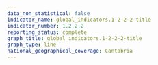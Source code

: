 ```yaml
---
data_non_statistical: false
indicator_name: global_indicators.1-2-2-2-title
indicator_number: 1.2.2.2
reporting_status: complete
graph_title: global_indicators.1-2-2-2-title
graph_type: line
national_geographical_coverage: Cantabria
---
```

